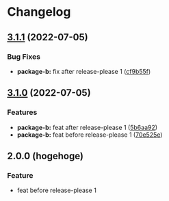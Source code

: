 # Changelog

## [3.1.1](https://github.com/tasshi-playground/demo-release-please-customize-release/compare/package-b@3.1.0...package-b@3.1.1) (2022-07-05)


### Bug Fixes

* **package-b:** fix after release-please 1 ([cf9b55f](https://github.com/tasshi-playground/demo-release-please-customize-release/commit/cf9b55f6f75cf9823b898e5d44e438a2219ebb59))

## [3.1.0](https://github.com/tasshi-playground/demo-release-please-customize-release/compare/package-b-v3.0.0...package-b@3.1.0) (2022-07-05)


### Features

* **package-b:** feat after release-please 1 ([5b6aa92](https://github.com/tasshi-playground/demo-release-please-customize-release/commit/5b6aa9280a1b1594feebc361e48e9f5105630fb8))
* **package-b:** feat before release-please 1 ([70e525e](https://github.com/tasshi-playground/demo-release-please-customize-release/commit/70e525e071cee4546b8aa9cf9cc0ffe48e8b7419))

## 2.0.0 (hogehoge)

### Feature

- feat before release-please 1

